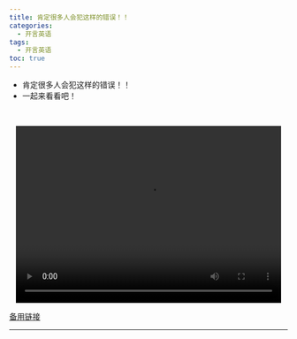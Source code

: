 ```yaml
---
title: 肯定很多人会犯这样的错误！！
categories:
  - 开言英语
tags:
  - 开言英语
toc: true 
---
```



- 肯定很多人会犯这样的错误！！
- 一起来看看吧！

 

<p style="text-align:center">
   <video width="480" height="320" controls>
       <source src="/video/ol/18.mp4">
   </video>
</p>
 <p><a href="/video/ol/18.mp4">备用链接</a></p>
 
---





